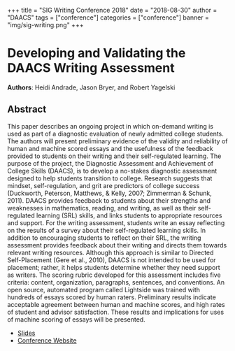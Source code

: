 +++
title = "SIG Writing Conference 2018"
date = "2018-08-30"
author = "DAACS"
tags = ["conference"]
categories = ["conference"]
banner = "img/sig-writing.png"
+++

# Developing and Validating the DAACS Writing Assessment

**Authors**: Heidi Andrade, Jason Bryer, and Robert Yagelski

## Abstract

This paper describes an ongoing project in which on-demand writing is used as part of a diagnostic evaluation of newly admitted college students. The authors will present preliminary evidence of the validity and reliability of human and machine scored essays and the usefulness of the feedback provided to students on their writing and their self-regulated learning. The purpose of the project, the Diagnostic Assessment and Achievement of College Skills (DAACS), is to develop a no-stakes diagnostic assessment designed to help students transition to college. Research suggests that mindset, self-regulation, and grit are predictors of college success (Duckworth, Peterson, Matthews, & Kelly, 2007; Zimmerman & Schunk, 2011). DAACS provides feedback to students about their strengths and weaknesses in mathematics, reading, and writing, as well as their self-regulated learning (SRL) skills, and links students to appropriate resources and support. For the writing assessment, students write an essay reflecting on the results of a survey about their self-regulated learning skills. In addition to encouraging students to reflect on their SRL, the writing assessment provides feedback about their writing and directs them towards relevant writing resources. Although this approach is similar to Directed Self-Placement (Gere et al., 2010), DAACS is not intended to be used for placement; rather, it helps students determine whether they need support as writers. The scoring rubric developed for this assessment includes five criteria: content, organization, paragraphs, sentences, and conventions. An open source, automated program called Lightside was trained with hundreds of essays scored by human raters. Preliminary results indicate acceptable agreement between human and machine scores, and high rates of student and advisor satisfaction. These results and implications for uses of machine scoring of essays will be presented.

* [Slides](/pdfs/SIG-Writing-2018.pdf)
* [Conference Website](https://www.uantwerpen.be/en/conferences/sig-writing-2018/)
